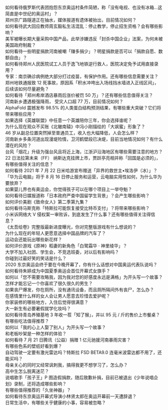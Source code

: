 如何看待俄罗斯代表团抱怨东京奥运村条件简陋，称「没有电视、也没有冰箱…这简直是中世纪的奥运村」？  
郑州京广路隧道正在抽水，媒体报道有遗体被抬出，目前情况如何？  
如何看待武大回应教师周玄毅私生活混乱：停止教学，停止招生资格？会有哪些影响？  
美军被曝长期大量采购中国产品，此举涉嫌违反「封杀中国企业」法案，为何未被美国政府制裁？  
如何看待一些明星捐款河南被嘲「赚多捐少」？明星捐款是否可以「捐款自愿、数额自由」？  
如何看待郑州人民医院试工人员于逸飞地铁逆行救人，医院决定免予试用直接录用？  
专家：南京确诊病例绝大部分打过疫苗，有保护作用。还有哪些信息需要关注？  
郑州地铁通报致 12 死事故，原因系「积水冲垮出入场线挡水墙进入正线区间」，后续该如何尽量避免？  
如何看待「郑州希岸酒店暴雨后涨价被罚 50 万」？还有哪些信息值得关注？  
河南新乡遭遇极强降雨， 受灾人口超 77 万，目前情况如何？  
AlphaFold 震撼发布 98.5% 的人类蛋白结构预测结果，有哪些重大突破？它们将带来哪些应用？  
如果选择《英雄联盟》中任意一个英雄陪你三年，你会选择谁呢？  
为什么现在观众不买账《北辙南辕》中冯小刚描绘的「大飒蜜」形象了？  
46 岁从副总位置突然掉至普通员工，收入也大幅降低，人会怎么样？  
河南新乡多条河道出现漫堤险情，卫河鹤壁段已决堤，目前当地情况如何？有什么潜在的风险？  
台风「烟花」升级为强台风且将近上海，江浙沪沿海地区有哪些需要注意的地方？  
22 日法拉第未来（FF） 纳斯达克挂牌上市，贾跃亭亮相并称「回国是必须的」，有哪些值得关注的信息？  
如何看待 2021 年 7 月 22 日米哈游宣布赠送「异界的救世主•埃洛伊（冰）」？  
「华为云电脑」将于 8 月 16 日停止服务和运营，云电脑实用性如何，为什么华为要放弃？  
如果婴儿界也有奥运会，你觉得孩子可以在哪个项目上一举夺魁？  
如何看待日媒报道称「日本政府严查中国留学生背景」？会产生哪些影响？  
如何评价美剧《致命女人》第二季第九集？  
如何看待马斯克称「特斯拉可能恢复接受比特币支付」？将带来哪些影响？  
小米诉网络大 V 侵权案一审败诉，到底发生了什么事？还有哪些值得关注得信息？  
《太吾绘卷》完整版最新进度曝光，你对完整版游戏有什么想说的？  
为什么现在的年轻人更愿意选择中国品牌的汽车了？  
运动会还能玩出哪些新花样？  
如何评价游戏《原神》稻妻的新角色「白鹭霜华 · 神里绫华」？  
大学不加入社团、学生会，不竞选班委，对以后有影响吗？  
你碰到过最好笑的笑话是什么？  
2020 东京奥运会终于要在今晚开幕了，你有什么话想对中国奥运代表队说吗？  
如何看待朱婷成为中国夏季奥运会首位开幕式女旗手？  
如何以「您不需要攻略我，因为我对您的好感度永远是满格」为开头写一个故事？  
怎样才能忘记一个你喜欢了很久很久的男生？  
如果丧尸爆发，你在厕所，没有通讯设备，而且厕所隔间外有丧尸，怎么办？  
在感情里什么样的女人会让男人愿意去珍惜去爱护呢？  
你家装修的哪些地方，入住后觉得很满意？  
大一新生有必要暑假就学化妆吗？  
如何看待青岛养殖基地 3 年收一茬「知了猴」，并以 95 元 / 斤的售价上市餐桌？有哪些吃法值得推荐？  
如何以「我的心上人娶了别人」为开头写一个故事？  
和老板吵架是一种怎样的体验？  
如何看待 7 月 21 日腾讯（公益）捐赠 1 亿元驰援河南暴雨灾害？  
有哪些色系的壁纸好看到爆？  
自动驾驶一定要有激光雷达吗？特斯拉 FSD BETA9.0 连毫米波雷达都不用了，还能买吗？  
母亲关心的同时又经常讽刺我，搞得我更不想学习了，怎么办？  
高中生怎么脱离迷茫？  
说唱歌手「孩子王」P 图造假捐款，随后致歉补捐，目前已被退出《少年说唱企划》录制，还将造成哪些影响？  
有哪些值得推荐的「久坐神器」？  
如何看待东京奥运开幕式导演小林贤太郎在奥运开幕前一天遭辞退？  
日常生活中，有哪些关乎健康的小事，容易被忽略？  
